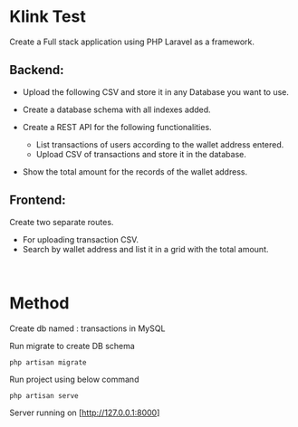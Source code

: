 # Klink Test

Create a Full stack application using PHP Laravel as a framework.

## Backend:

-   Upload the following CSV and store it in any Database you want to use.
-   Create a database schema with all indexes added.
-   Create a REST API for the following functionalities.

    -   List transactions of users according to the wallet address entered.
    -   Upload CSV of transactions and store it in the database.

-   Show the total amount for the records of the wallet address.

## Frontend:

Create two separate routes.

-   For uploading transaction CSV.
-   Search by wallet address and list it in a grid with the total amount.

<br>

# Method

Create db named : transactions in MySQL

Run migrate to create DB schema

    php artisan migrate

Run project using below command

    php artisan serve

Server running on [http://127.0.0.1:8000]
